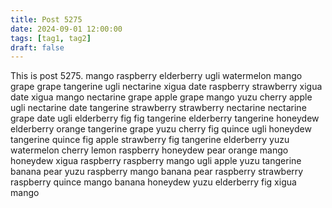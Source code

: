 ```yaml
---
title: Post 5275
date: 2024-09-01 12:00:00
tags: [tag1, tag2]
draft: false
---
```

This is post 5275.
mango
raspberry
elderberry
ugli
watermelon
mango
grape
grape
tangerine
ugli
nectarine
xigua
date
raspberry
strawberry
xigua
date
xigua
mango
nectarine
grape
apple
grape
mango
yuzu
cherry
apple
ugli
nectarine
date
tangerine
strawberry
strawberry
nectarine
nectarine
grape
date
ugli
elderberry
fig
fig
tangerine
elderberry
tangerine
honeydew
elderberry
orange
tangerine
grape
yuzu
cherry
fig
quince
ugli
honeydew
tangerine
quince
fig
apple
strawberry
fig
tangerine
elderberry
yuzu
watermelon
cherry
lemon
raspberry
honeydew
pear
orange
mango
honeydew
xigua
raspberry
raspberry
mango
ugli
apple
yuzu
tangerine
banana
pear
yuzu
raspberry
mango
banana
pear
raspberry
strawberry
raspberry
quince
mango
banana
honeydew
yuzu
elderberry
fig
xigua
mango
